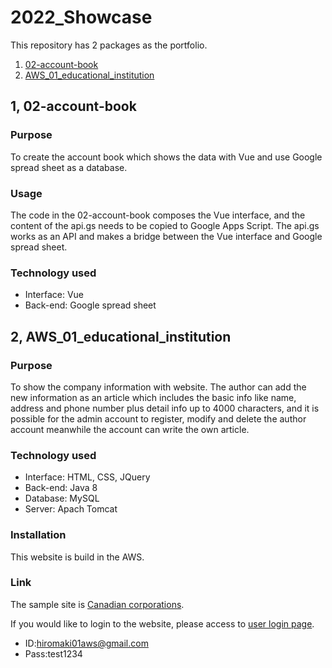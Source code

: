 # 2022_Showcase
This repository has 2 packages as the portfolio.

1. [02-account-book](#02-account-book)
1. [AWS_01_educational_institution](#AWS_01_educational_institution)

## 1, 02-account-book
### Purpose
To create the account book which shows the data with Vue and use Google spread sheet as a database.

### Usage
The code in the 02-account-book composes the Vue interface, and the content of the api.gs needs to be copied to Google Apps Script.
The api.gs works as an API and makes a bridge between the Vue interface and Google spread sheet.

### Technology used
- Interface: Vue
- Back-end: Google spread sheet


## 2, AWS_01_educational_institution
### Purpose
To show the company information with website. 
The author can add the new information as an article which includes the basic info like name, address and phone number plus detail info up to 4000 characters,
and it is possible for the admin account to register, modify and delete the author account meanwhile the account can write the own article.

### Technology used
- Interface: HTML, CSS, JQuery
- Back-end: Java 8
- Database: MySQL
- Server: Apach Tomcat

### Installation
This website is build in the AWS.

### Link
The sample site is [Canadian corporations](https://aws-warehouse58th.com/index).

If you would like to login to the website,
please access to [user login page](https://aws-warehouse58th.com/user/login).
- ID:hiromaki01aws@gmail.com
- Pass:test1234
